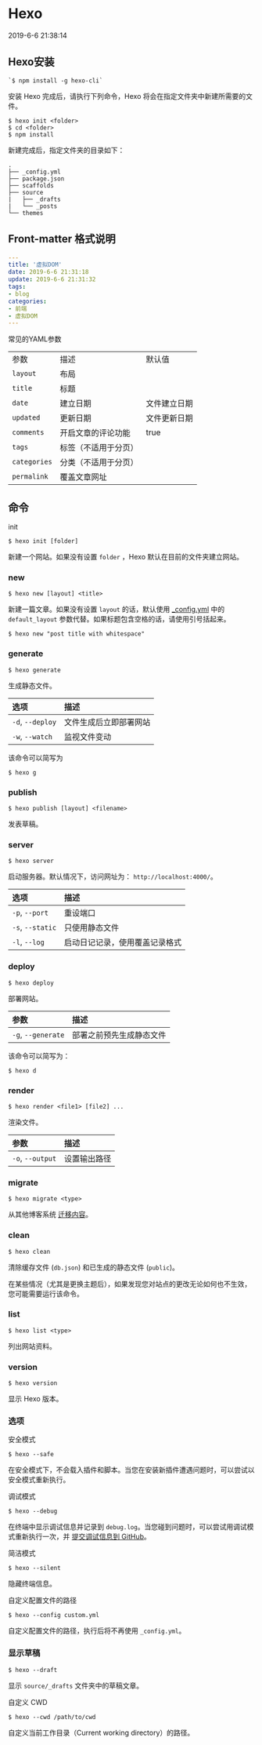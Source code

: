 # Hexo

2019-6-6 21:38:14

## Hexo安装

```
`$ npm install -g hexo-cli`
```

安装 Hexo 完成后，请执行下列命令，Hexo 将会在指定文件夹中新建所需要的文件。

```
$ hexo init <folder>
$ cd <folder>
$ npm install
```

新建完成后，指定文件夹的目录如下：

```
.
├── _config.yml
├── package.json
├── scaffolds
├── source
|   ├── _drafts
|   └── _posts
└── themes
```

## Front-matter 格式说明

```yaml
---
title: '虚拟DOM'
date: 2019-6-6 21:31:18
update: 2019-6-6 21:31:32
tags: 
- blog
categories: 
- 前端
- 虚拟DOM
---
```

常见的YAML参数

|              |                      |              |
| :----------- | :------------------- | :----------- |
| 参数         | 描述                 | 默认值       |
| `layout`     | 布局                 |              |
| `title`      | 标题                 |              |
| `date`       | 建立日期             | 文件建立日期 |
| `updated`    | 更新日期             | 文件更新日期 |
| `comments`   | 开启文章的评论功能   | true         |
| `tags`       | 标签（不适用于分页） |              |
| `categories` | 分类（不适用于分页） |              |
| `permalink`  | 覆盖文章网址         |              |

## 命令

init

```
$ hexo init [folder]
```

新建一个网站。如果没有设置 `folder` ，Hexo 默认在目前的文件夹建立网站。

### new

```
$ hexo new [layout] <title>
```

新建一篇文章。如果没有设置 `layout` 的话，默认使用 [_config.yml](https://hexo.io/zh-cn/docs/configuration) 中的 `default_layout` 参数代替。如果标题包含空格的话，请使用引号括起来。

```
$ hexo new "post title with whitespace"
```

### generate

```
$ hexo generate
```

生成静态文件。

| 选项             | 描述                   |
| :--------------- | :--------------------- |
| `-d`, `--deploy` | 文件生成后立即部署网站 |
| `-w`, `--watch`  | 监视文件变动           |

该命令可以简写为

```
$ hexo g
```



### publish

```
$ hexo publish [layout] <filename>
```

发表草稿。

### server

```
$ hexo server
```

启动服务器。默认情况下，访问网址为： `http://localhost:4000/`。

| 选项             | 描述                           |
| :--------------- | :----------------------------- |
| `-p`, `--port`   | 重设端口                       |
| `-s`, `--static` | 只使用静态文件                 |
| `-l`, `--log`    | 启动日记记录，使用覆盖记录格式 |

### deploy

```
$ hexo deploy
```

部署网站。

| 参数               | 描述                     |
| :----------------- | :----------------------- |
| `-g`, `--generate` | 部署之前预先生成静态文件 |

该命令可以简写为：

```
$ hexo d
```



### render

```
$ hexo render <file1> [file2] ...
```

渲染文件。

| 参数             | 描述         |
| :--------------- | :----------- |
| `-o`, `--output` | 设置输出路径 |

### migrate

```
$ hexo migrate <type>
```

从其他博客系统 [迁移内容](https://hexo.io/zh-cn/docs/migration)。

### clean

```
$ hexo clean
```

清除缓存文件 (`db.json`) 和已生成的静态文件 (`public`)。

在某些情况（尤其是更换主题后），如果发现您对站点的更改无论如何也不生效，您可能需要运行该命令。

### list

```
$ hexo list <type>
```

列出网站资料。

### version

```
$ hexo version
```

显示 Hexo 版本。

### 选项

安全模式

```
$ hexo --safe
```

在安全模式下，不会载入插件和脚本。当您在安装新插件遭遇问题时，可以尝试以安全模式重新执行。

调试模式

```
$ hexo --debug
```

在终端中显示调试信息并记录到 `debug.log`。当您碰到问题时，可以尝试用调试模式重新执行一次，并 [提交调试信息到 GitHub](https://github.com/hexojs/hexo/issues/new)。

简洁模式

```
$ hexo --silent
```

隐藏终端信息。

自定义配置文件的路径

```
$ hexo --config custom.yml
```

自定义配置文件的路径，执行后将不再使用 `_config.yml`。

### 显示草稿

```
$ hexo --draft
```

显示 `source/_drafts` 文件夹中的草稿文章。

自定义 CWD

```
$ hexo --cwd /path/to/cwd
```

自定义当前工作目录（Current working directory）的路径。